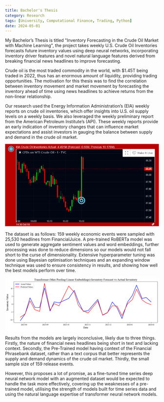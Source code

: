 ```yaml
---
title: Bachelor's Thesis
category: Research
tags: [University, Computational Finance, Trading, Python]
date: 2024-05-01
---
```


My Bachelor’s Thesis is titled "Inventory Forecasting in the Crude Oil Market with Machine Learning", the project takes weekly U.S. Crude Oil Inventories forecasts future inventory values using deep neural networks, incorporating inventory driver features and novel natural language features derived from breaking financial news headlines to improve forecasting.

Crude oil is the most traded commodity in the world, with $1.45T being traded in 2022, thus has an enormous amount of liquidity, providing trading opportunities. The motivation for this thesis was to find the correlation between inventory movement and market movement by forecasting the inventory ahead of time using news headlines to  achieve returns from the non-linear relationship.

Our research used the Energy Information Administration’s (EIA) weekly reports on crude oil inventories, which offer insights into U.S. oil supply levels on a weekly basis. We also leveraged the weekly preliminary report from the American Petroleum Institute’s (API). These weekly reports provide an early indication of inventory changes that can influence market expectations and assist investors in gauging the balance between supply and demand in the crude oil market.

![EIA Release Numbers & Market Movement on October 18th 2023.](../images/post-images/eia-release.png)

The dataset is as follows: 159 weekly economic events were sampled with 25,530 headlines from FinancialJuice. A pre-trained RoBERTa model was used to generate aggregate sentiment values and word embeddings, further processing was done to reduce dimensions so our models would not fall short to the curse of dimensionality. Extensive hyperparameter tuning was done using Bayesian optimisation techniques and an expanding window technique was used to ensure consistency in results, and showing how well the best models perform over time.

![Transformer model results on test data, using max pooled embeddings passed through a linear layer.](../images/post-images/transformer-max-linear.png)

Results from the models are largely inconclusive, likely due to three things. Firstly, the nature of financial news headlines being short in text and lacking context. Secondly, the Pre-Trained model having context of the Financial Phrasebank dataset, rather than a text corpus that better represents the supply and demand dynamics of the crude oil market. Thirdly, the small sample size of 159 release events.

However, this proposes a lot of promise, as a fine-tuned time series deep neural network model with an augmented dataset would be expected to handle the task more effectively, covering up the weaknesses of a pre-trained model, utilising the strength of models built for time series data and using the natural language expertise of transformer neural network models.